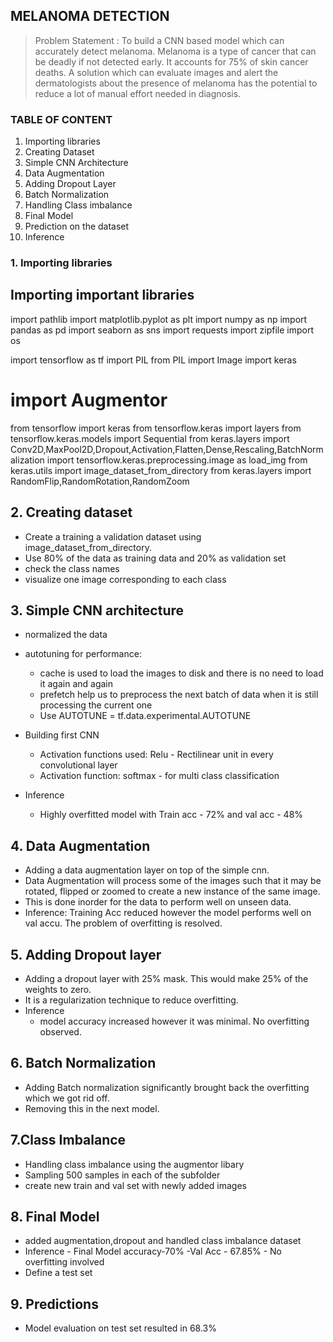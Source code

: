 ## MELANOMA DETECTION
> Problem Statement : To build a CNN based model which can accurately detect melanoma. Melanoma is a type of cancer that can be deadly if not detected early. It accounts for 75% of skin cancer deaths. A solution which can evaluate images and alert the dermatologists about the presence of melanoma has the potential to reduce a lot of manual effort needed in diagnosis.


### TABLE OF CONTENT
1. Importing libraries
2. Creating Dataset
3. Simple CNN Architecture
4. Data Augmentation 
5. Adding Dropout Layer
6. Batch Normalization
7. Handling Class imbalance
8. Final Model
9. Prediction on the dataset
10. Inference  



### 1. Importing libraries
## Importing important libraries
import pathlib
import matplotlib.pyplot as plt
import numpy as np
import pandas as pd
import seaborn as sns
import requests
import zipfile
import os


import tensorflow as tf
import PIL
from PIL import Image
import keras
# import Augmentor
from tensorflow import keras
from tensorflow.keras import layers
from tensorflow.keras.models import Sequential
from keras.layers import Conv2D,MaxPool2D,Dropout,Activation,Flatten,Dense,Rescaling,BatchNormalization
import tensorflow.keras.preprocessing.image as load_img
from keras.utils import image_dataset_from_directory
from keras.layers import RandomFlip,RandomRotation,RandomZoom


## 2. Creating dataset
- Create a training a validation dataset using image_dataset_from_directory.
- Use 80% of the data as training data and 20% as validation set
- check the class names
- visualize one image corresponding to each class

## 3. Simple CNN architecture
- normalized the data
- autotuning for performance:
    - cache is used to load the images to disk and there is no need to load it again and again
    - prefetch help us to preprocess the next batch of data when it is still processing the current one
    - Use AUTOTUNE = tf.data.experimental.AUTOTUNE 
- Building first CNN
    - Activation functions used: Relu - Rectilinear unit in every convolutional layer
    - Activation function: softmax - for multi class classification

- Inference
    - Highly overfitted model with Train acc - 72% and val acc - 48%

## 4. Data Augmentation
- Adding a data augmentation layer on top of the simple cnn.
- Data Augmentation will process some of the images such that it may be rotated, flipped or zoomed to create a new instance of the same image.
- This is done inorder for the data to perform well on unseen data.
- Inference: Training Acc reduced however the model performs well on val accu. The problem of overfitting is resolved.

## 5. Adding Dropout layer
- Adding a dropout layer with 25% mask. This would make 25% of the weights to zero. 
- It is a regularization technique to reduce overfitting.
- Inference
    - model accuracy increased however it was minimal. No overfitting observed.
## 6. Batch Normalization
- Adding Batch normalization significantly brought back the overfitting which we got rid off.
- Removing this in the next model.

## 7.Class Imbalance
- Handling class imbalance using the augmentor libary
- Sampling 500 samples in each of the subfolder
- create new train and val set with newly added images


## 8. Final Model
- added augmentation,dropout and handled class imbalance dataset
- Inference - Final Model accuracy-70%
            -Val Acc - 67.85%
            - No overfitting involved
- Define a test set

## 9. Predictions
- Model evaluation on test set resulted in 68.3%
